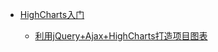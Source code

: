 
* [HighCharts入门](./docs/22HigCharts/_sidebar.md)
  
  * [利用jQuery+Ajax+HighCharts打造项目图表](./docs/22HigCharts/01Highcharts入门/JQuery+Ajax+HighCharts打造项目图表.md)
